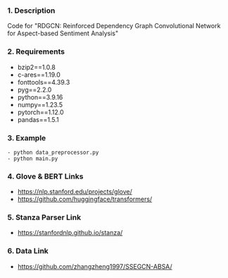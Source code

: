 ### 1. Description
Code for "RDGCN: Reinforced Dependency Graph Convolutional Network for Aspect-based Sentiment Analysis"

### 2. Requirements
- bzip2==1.0.8
- c-ares==1.19.0
- fonttools==4.39.3
- pyg==2.2.0
- python==3.9.16
- numpy==1.23.5
- pytorch==1.12.0
- pandas==1.5.1

### 3. Example
```
- python data_preprocessor.py
- python main.py
```

### 4. Glove & BERT Links
- https://nlp.stanford.edu/projects/glove/
- https://github.com/huggingface/transformers/

### 5. Stanza Parser Link
- https://stanfordnlp.github.io/stanza/

### 6. Data Link
- https://github.com/zhangzheng1997/SSEGCN-ABSA/

<!--
**RDGCN/RDGCN** is a ✨ _special_ ✨ repository because its `README.md` (this file) appears on your GitHub profile.

Here are some ideas to get you started:

- 🔭 I’m currently working on ...
- 🌱 I’m currently learning ...
- 👯 I’m looking to collaborate on ...
- 🤔 I’m looking for help with ...
- 💬 Ask me about ...
- 📫 How to reach me: Encryption
- 😄 Pronouns: RDGCN
- ⚡ Fun fact: python main.py
-->

